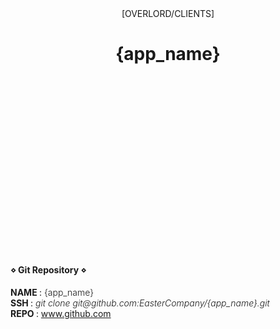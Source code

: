 
<div style="margin:128px 0 128px 0;">
    <p align="center" style="border-bottom:0px;"> [OVERLORD/CLIENTS] </p>
    <h1 align="center" style="margin-bottom:8vh;border-bottom:0px;"> {app_name} </h1>
    <div>
        <h4 align="left"> ⋄ Git Repository ⋄ </h4>
        <p align="left">
            <b> NAME </b>:
            <b style="font-weight:300;">{app_name}</b>
            <br/>
            <b> SSH </b>:
            <i style="font-weight:300;"> git clone git@github.com:EasterCompany/{app_name}.git </i>
            <br/>
            <b> REPO </b>:
            <a href="https://github.com/EasterCompany/{app_name}"> www.github.com </a>
        </p>
    </div>
</div>

